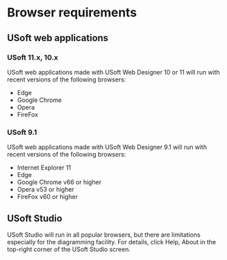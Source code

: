 # Browser requirements

## USoft web applications

### USoft 11.x, 10.x

USoft web applications made with USoft Web Designer 10 or 11 will run with recent versions of the following browsers:

- Edge
- Google Chrome
- Opera
- FireFox

### USoft 9.1

USoft web applications made with USoft Web Designer 9.1 will run with recent versions of the following browsers:

- Internet Explorer 11
- Edge
- Google Chrome v66 or higher
- Opera v53 or higher
- FireFox v60 or higher

## USoft Studio

USoft Studio will run in all popular browsers, but there are limitations especially for the diagramming facility. For details, click Help, About in the top-right corner of the USoft Studio screen.